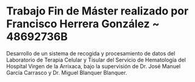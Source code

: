 # Trabajo Fin de Máster realizado por Francisco Herrera González ~ 48692736B

Desarrollo de un sistema de recogida y procesamiento de datos del Laboratorio de Terapia Celular y Tisular del Servicio de Hematología del Hospital Virgen de la Arrixaca, bajo la supervisión de Dr. José Manuel García Carrasco y Dr. Miguel Blanquer Blanquer.
